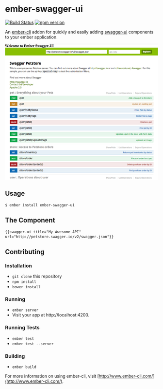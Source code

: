 # ember-swagger-ui

[![Build Status](https://travis-ci.org/rynam0/ember-swagger-ui.svg?branch=master)](https://travis-ci.org/rynam0/ember-swagger-ui)
[![npm version](https://badge.fury.io/js/ember-swagger-ui.svg)](http://badge.fury.io/js/ember-swagger-ui)

An [ember-cli](http://www.ember-cli.com) addon for quickly and easily adding [swagger-ui](https://github.com/swagger-api/swagger-ui) components to your ember application. 


![Screenshot](screenshot.png?raw=true "Screenshot")


## Usage
```
$ ember install ember-swagger-ui
```

## The Component
```
{{swagger-ui title="My Awesome API" url="http://petstore.swagger.io/v2/swagger.json"}}
```



## Contributing

### Installation

* `git clone` this repository
* `npm install`
* `bower install`

### Running

* `ember server`
* Visit your app at http://localhost:4200.

### Running Tests

* `ember test`
* `ember test --server`

### Building

* `ember build`

For more information on using ember-cli, visit [http://www.ember-cli.com/](http://www.ember-cli.com/).
